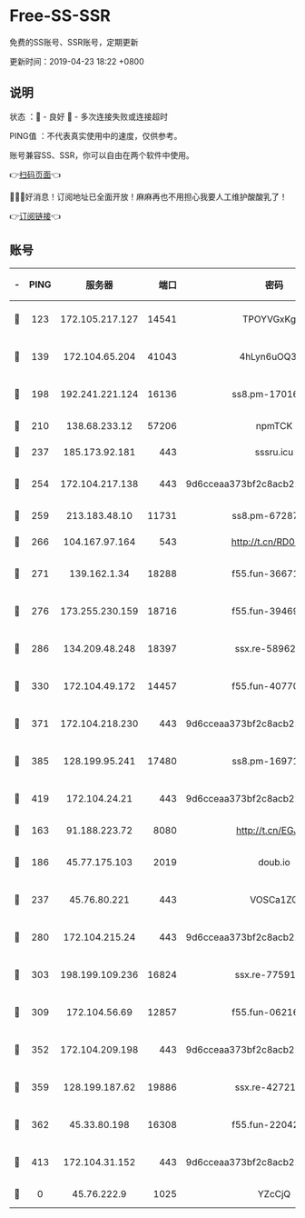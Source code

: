 # Free-SS-SSR

免费的SS账号、SSR账号，定期更新

更新时间：2019-04-23 18:22 +0800

## 说明

状态     ：🙂 - 良好 🙁 - 多次连接失败或连接超时

PING值   ：不代表真实使用中的速度，仅供参考。

账号兼容SS、SSR，你可以自由在两个软件中使用。

👉[扫码页面](https://liesauer.github.io/Free-SS-SSR/)👈

🎉🎉🎉好消息！订阅地址已全面开放！麻麻再也不用担心我要人工维护酸酸乳了！

👉[订阅链接](https://www.liesauer.net/yogurt/subscribe?ACCESS_TOKEN=DAYxR3mMaZAsaqUb)👈

## 账号

|-|PING|服务器|端口|密码|加密方式|区域|
|:----:|:----:|:-----:|-----:|:----:|:----:|:----:|
|🙂|123|172.105.217.127|14541|TPOYVGxKglpi|aes-256-cfb|JP|
|🙂|139|172.104.65.204|41043|4hLyn6uOQ3hU|aes-256-cfb|JP|
|🙂|198|192.241.221.124|16136|ss8.pm-17016090|aes-256-cfb|US|
|🙂|210|138.68.233.12|57206|npmTCK|rc4-md5|US|
|🙂|237|185.173.92.181|443|sssru.icu|rc4-md5|RU|
|🙂|254|172.104.217.138|443|9d6cceaa373bf2c8acb22e60b6a58be6|aes-256-cfb|US|
|🙂|259|213.183.48.10|11731|ss8.pm-67287646|rc4-md5|RU|
|🙂|266|104.167.97.164|543|http://t.cn/RD0D7sx|rc4-md5|CA|
|🙂|271|139.162.1.34|18288|f55.fun-36671353|aes-256-cfb|SG|
|🙂|276|173.255.230.159|18716|f55.fun-39469519|aes-256-cfb|US|
|🙂|286|134.209.48.248|18397|ssx.re-58962936|aes-256-cfb|US|
|🙂|330|172.104.49.172|14457|f55.fun-40770290|aes-256-cfb|SG|
|🙂|371|172.104.218.230|443|9d6cceaa373bf2c8acb22e60b6a58be6|aes-256-cfb|US|
|🙂|385|128.199.95.241|17480|ss8.pm-16971643|aes-256-cfb|SG|
|🙂|419|172.104.24.21|443|9d6cceaa373bf2c8acb22e60b6a58be6|aes-256-cfb|US|
|🙂|163|91.188.223.72|8080|http://t.cn/EGJIyrl|rc4-md5|RU|
|🙂|186|45.77.175.103|2019|doub.io|aes-128-ctr|SG|
|🙂|237|45.76.80.221|443|VOSCa1ZG|aes-256-cfb|DE|
|🙂|280|172.104.215.24|443|9d6cceaa373bf2c8acb22e60b6a58be6|aes-256-cfb|US|
|🙂|303|198.199.109.236|16824|ssx.re-77591360|aes-256-cfb|US|
|🙂|309|172.104.56.69|12857|f55.fun-06216036|aes-256-cfb|SG|
|🙂|352|172.104.209.198|443|9d6cceaa373bf2c8acb22e60b6a58be6|aes-256-cfb|US|
|🙂|359|128.199.187.62|19886|ssx.re-42721039|aes-256-cfb|SG|
|🙂|362|45.33.80.198|16308|f55.fun-22042256|aes-256-cfb|US|
|🙂|413|172.104.31.152|443|9d6cceaa373bf2c8acb22e60b6a58be6|aes-256-cfb|US|
|🙁|0|45.76.222.9|1025|YZcCjQ|rc4-md5|JP|
